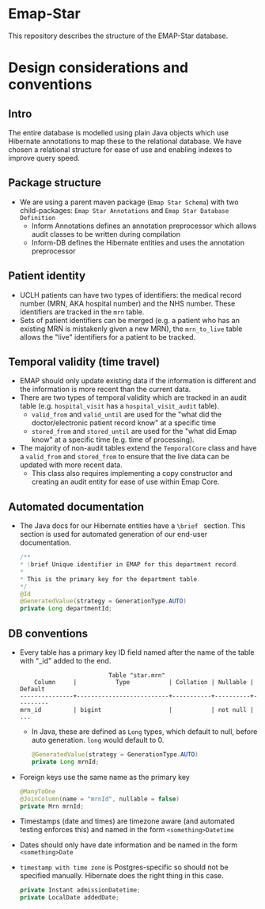 # Emap-Star

This repository describes the structure of the EMAP-Star database.

# Design considerations and conventions

## Intro

The entire database is modelled using plain Java objects which use Hibernate annotations to map these to the
relational database. We have chosen a relational structure for ease of use and enabling indexes to improve query speed.

## Package structure

- We are using a parent maven package (`Emap Star Schema`) with two child-packages: 
  `Emap Star Annotations` and `Emap Star Database Definition`
  - Inform Annotations defines an annotation preprocessor which allows audit classes to be written during compilation
  - Inform-DB defines the Hibernate entities and uses the annotation preprocessor

## Patient identity

- UCLH patients can have two types of identifiers: the medical record number (MRN, AKA hospital number) and the NHS number.
  These identifiers are tracked in the `mrn` table. 
- Sets of patient identifiers can be merged (e.g. a patient who has an existing MRN is mistakenly given a new MRN), 
  the `mrn_to_live` table allows the "live" identifiers for a patient to be tracked. 

## Temporal validity (time travel)

- EMAP should only update existing data if the information is different and the information is more recent than the current data.
- There are two types of temporal validity which are tracked in an audit table (e.g. `hospital_visit` has a `hospital_visit_audit` table).
  - `valid_from` and `valid_until` are used for the "what did the doctor/electronic patient record know" at a specific time
  - `stored_from` and `stored_until` are used for the "what did Emap know" at a specific time (e.g. time of processing).
- The majority of non-audit tables extend the `TemporalCore` class and have a `valid_from` and `stored_from` 
  to ensure that the live data can be updated with more recent data.
  - This class also requires implementing a copy constructor and creating an audit entity for ease of use within Emap Core. 

## Automated documentation

- The Java docs for our Hibernate entities have a `\brief ` section.
  This section is used for automated generation of our end-user documentation. 
    ```java
    /**
    * \brief Unique identifier in EMAP for this department record.
    *
    * This is the primary key for the department table.
    */
    @Id
    @GeneratedValue(strategy = GenerationType.AUTO)
    private Long departmentId;  
    ```


## DB conventions

- Every table has a primary key ID field named after the name of the table with "_id" added to the end.
    
    ```
                             Table "star.mrn"
        Column     |           Type           | Collation | Nullable | Default
    ---------------+--------------------------+-----------+----------+---------
    mrn_id         | bigint                   |           | not null |
    ...
    ```
  - In Java, these are defined as `Long` types, which default to null, before auto generation. `long` would default to 0.
    ```java
    @GeneratedValue(strategy = GenerationType.AUTO)
    private Long mrnId;
    ```
- Foreign keys use the same name as the primary key
  ```java
  @ManyToOne
  @JoinColumn(name = "mrnId", nullable = false)
  private Mrn mrnId;
  ```
- Timestamps (date and times) are timezone aware (and automated testing enforces this) and named in the form `<something>Datetime`
- Dates should only have date information and be named in the form `<something>Date`
- `timestamp with time zone` is Postgres-specific so should not be specified manually. Hibernate does the right thing in this case.
  ```java
  private Instant admissionDatetime;
  private LocalDate addedDate;
  ```

